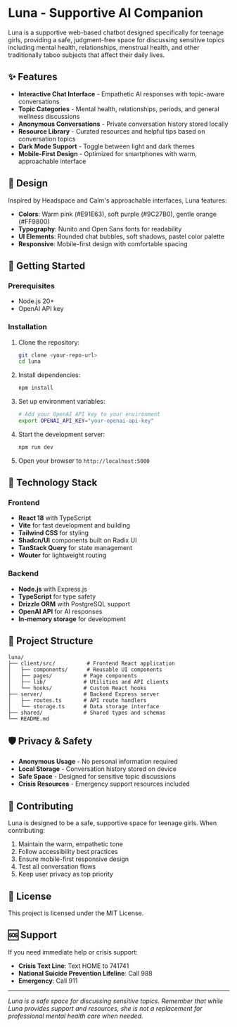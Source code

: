 # Luna - Supportive AI Companion

Luna is a supportive web-based chatbot designed specifically for teenage girls, providing a safe, judgment-free space for discussing sensitive topics including mental health, relationships, menstrual health, and other traditionally taboo subjects that affect their daily lives.

## ✨ Features

- **Interactive Chat Interface** - Empathetic AI responses with topic-aware conversations
- **Topic Categories** - Mental health, relationships, periods, and general wellness discussions
- **Anonymous Conversations** - Private conversation history stored locally
- **Resource Library** - Curated resources and helpful tips based on conversation topics
- **Dark Mode Support** - Toggle between light and dark themes
- **Mobile-First Design** - Optimized for smartphones with warm, approachable interface

## 🎨 Design

Inspired by Headspace and Calm's approachable interfaces, Luna features:
- **Colors**: Warm pink (#E91E63), soft purple (#9C27B0), gentle orange (#FF9800)
- **Typography**: Nunito and Open Sans fonts for readability
- **UI Elements**: Rounded chat bubbles, soft shadows, pastel color palette
- **Responsive**: Mobile-first design with comfortable spacing

## 🚀 Getting Started

### Prerequisites

- Node.js 20+
- OpenAI API key

### Installation

1. Clone the repository:
   ```bash
   git clone <your-repo-url>
   cd luna
   ```

2. Install dependencies:
   ```bash
   npm install
   ```

3. Set up environment variables:
   ```bash
   # Add your OpenAI API key to your environment
   export OPENAI_API_KEY="your-openai-api-key"
   ```

4. Start the development server:
   ```bash
   npm run dev
   ```

5. Open your browser to `http://localhost:5000`

## 🔧 Technology Stack

### Frontend
- **React 18** with TypeScript
- **Vite** for fast development and building
- **Tailwind CSS** for styling
- **Shadcn/UI** components built on Radix UI
- **TanStack Query** for state management
- **Wouter** for lightweight routing

### Backend
- **Node.js** with Express.js
- **TypeScript** for type safety
- **Drizzle ORM** with PostgreSQL support
- **OpenAI API** for AI responses
- **In-memory storage** for development

## 📁 Project Structure

```
luna/
├── client/src/          # Frontend React application
│   ├── components/      # Reusable UI components
│   ├── pages/          # Page components
│   ├── lib/            # Utilities and API clients
│   └── hooks/          # Custom React hooks
├── server/             # Backend Express server
│   ├── routes.ts       # API route handlers
│   └── storage.ts      # Data storage interface
├── shared/             # Shared types and schemas
└── README.md
```

## 🛡️ Privacy & Safety

- **Anonymous Usage** - No personal information required
- **Local Storage** - Conversation history stored on device
- **Safe Space** - Designed for sensitive topic discussions
- **Crisis Resources** - Emergency support resources included

## 🤝 Contributing

Luna is designed to be a safe, supportive space for teenage girls. When contributing:

1. Maintain the warm, empathetic tone
2. Follow accessibility best practices
3. Ensure mobile-first responsive design
4. Test all conversation flows
5. Keep user privacy as top priority

## 📄 License

This project is licensed under the MIT License.

## 🆘 Support

If you need immediate help or crisis support:
- **Crisis Text Line**: Text HOME to 741741
- **National Suicide Prevention Lifeline**: Call 988
- **Emergency**: Call 911

---

*Luna is a safe space for discussing sensitive topics. Remember that while Luna provides support and resources, she is not a replacement for professional mental health care when needed.*